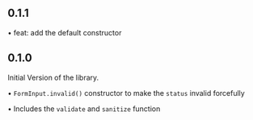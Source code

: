 ## 0.1.1

• feat: add the default constructor

## 0.1.0

Initial Version of the library.

• `FormInput.invalid()` constructor to make the `status` invalid forcefully

• Includes the `validate` and `sanitize` function
